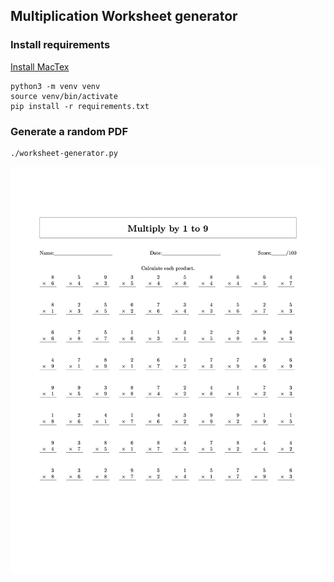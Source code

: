 ## Multiplication Worksheet generator

### Install requirements

[Install MacTex](https://tug.org/mactex/)

    python3 -m venv venv
    source venv/bin/activate
    pip install -r requirements.txt

### Generate a random PDF

    ./worksheet-generator.py



![Multiplication Worksheet](multiplication-sample.jpg)

